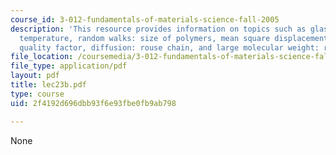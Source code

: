 ```yaml
---
course_id: 3-012-fundamentals-of-materials-science-fall-2005
description: 'This resource provides information on topics such as glass transition
  temperature, random walks: size of polymers, mean square displacements, solvent
  quality factor, diffusion: rouse chain, and large molecular weight: reptation.'
file_location: /coursemedia/3-012-fundamentals-of-materials-science-fall-2005/2f4192d696dbb93f6e93fbe0fb9ab798_lec23b.pdf
file_type: application/pdf
layout: pdf
title: lec23b.pdf
type: course
uid: 2f4192d696dbb93f6e93fbe0fb9ab798

---
```

None